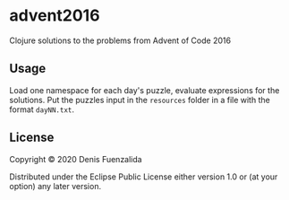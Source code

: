 # advent2016

Clojure solutions to the problems from Advent of Code 2016

## Usage

Load one namespace for each day's puzzle, evaluate expressions
for the solutions. Put the puzzles input in the `resources`
folder in a file with the format `dayNN.txt`.

## License

Copyright © 2020 Denis Fuenzalida

Distributed under the Eclipse Public License either version 1.0 or (at
your option) any later version.
